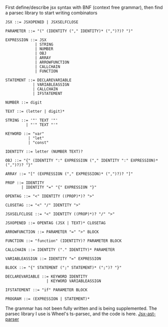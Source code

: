 First define/describe jsx syntax with BNF (context free grammar), then find a parsec library to start writing combinators
```bnf
JSX ::= JSXOPENED | JSXSELFCLOSE

PARAMETER ::= "(" (IDENTITY ("," IDENTITY)* (",")?)? ")"

EXPRESSION ::= JSX 
             | STRING 
             | NUMBER 
             | OBJ 
             | ARRAY 
             | ARROWFUNCTION 
             | CALLCHAIN 
             | FUNCTION

STATEMENT ::= DECLAREVARIABLE 
            | VARIABLEASSIGN
            | CALLCHAIN
            | IFSTATEMENT

NUMBER ::= digit

TEXT ::= (letter | digit)*

STRING ::= '"' TEXT '"'
         | "'" TEXT "'"

KEYWORD ::= "var"
          | "let"
          | "const"

IDENTITY ::= letter (NUMBER TEXT)?

OBJ ::= "{" (IDENTITY ":" EXPRESSION ("," IDENTITY ":" EXPRESSION)* (",")?)? "}"

ARRAY ::= "[" (EXPRESSION ("," EXPRESSION)* (",")?)? "]"

PROP ::= IDENTITY
       | IDENTITY "=" "{" EXPRESSION "}"

OPENTAG ::= "<" IDENTITY ((PROP)*)? ">"

CLOSETAG ::= "<" "/" IDENTITY ">"

JSXSELFCLOSE ::= "<" IDENTITY ((PROP)*)? "/" ">"

JSXOPENED ::= OPENTAG (JSX | TEXT)* CLOSETAG

ARROWFUNCTION ::= PARAMETER "=" ">" BLOCK

FUNCTION ::= "function" (IDENTITY)? PARAMETER BLOCK

CALLCHAIN ::= IDENTITY ("." IDENTITY)* PARAMETER

VARIABLEASSIGN ::= IDENTITY "=" EXPRESSION

BLOCK ::= "{" STATEMENT (";" STATEMENT)* (";")? "}"

DECLAREVARIABLE ::= KEYWORD IDENTITY
                  | KEYWORD VARIABLEASSIGN

IFSTATEMENT ::= "if" PARAMETER BLOCK

PROGRAM ::= (EXPRESSION | STATEMENT)*
```
The grammar has not been fully written and is being supplemented.
The parsec library I use is Wheel's ts-parsec, and the code is here.
[Jsx-ast-parser](https://github.com/Saber2pr/jsx-ast-parser)